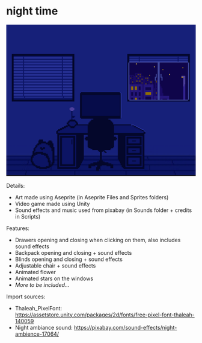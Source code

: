 # night time

![Image of video game. Image of a dark blue room with a computer.](https://github.com/paper-clips/night-time/blob/main/Game%20Images/room-image.png?raw=true)

Details: <br>
- Art made using Aseprite (in Aseprite Files and Sprites folders) <br>
- Video game made using Unity <br>
- Sound effects and music used from pixabay (in Sounds folder + credits in Scripts) <br>

Features: <br>
- Drawers opening and closing when clicking on them, also includes sound effects <br>
- Backpack opening and closing + sound effects <br>
- Blinds opening and closing + sound effects <br>
- Adjustable chair + sound effects <br>
- Animated flower <br>
- Animated stars on the windows <br>
- _More to be included..._ <br>

Import sources: <br>
- Thaleah_PixelFont: https://assetstore.unity.com/packages/2d/fonts/free-pixel-font-thaleah-140059 <br>
- Night ambiance sound: https://pixabay.com/sound-effects/night-ambience-17064/

